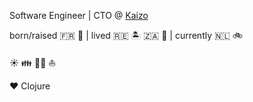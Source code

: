 Software Engineer | CTO @ [Kaizo](https://kaizo.com)

born/raised :fr: :baguette_bread: | lived :reunion: :desert_island: :south_africa: :giraffe: | currently :netherlands: :bike:

:sunny: :family: :surfing_man: :sailboat:

:heart: Clojure
